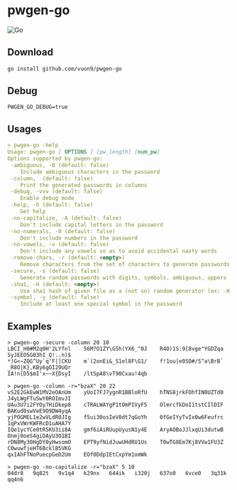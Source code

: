 # pwgen-go
![Go](https://github.com/vuon9/pwgen-go/workflows/Go/badge.svg)

## Download

```bash
go install github.com/vuon9/pwgen-go
```

## Debug

```PWGEN_GO_DEBUG=true```

## Usages

```md
> pwgen-go -help
Usage: pwgen-go [ OPTIONS ] [pw_length] [num_pw]
Options supported by pwgen-go:
 -ambiguous, -B (default: false)
    Include ambiguous characters in the password
 -column,  (default: false)
    Print the generated passwords in columns
 -debug, -vvv (default: false)
    Enable debug mode
 -help, -h (default: false)
    Get help
 -no-capitalize, -A (default: false)
    Don't include capital letters in the password
 -no-numerals, -0 (default: false)
    Don't include numbers in the password
 -no-vowels, -v (default: false)
    Don't include any vowels so as to avoid accidental nasty words
 -remove-chars, -r (default: <empty>)
    Remove characters from the set of characters to generate passwords (ex: -r <chars> or --remove-chars=<chars>)
 -secure, -s (default: false)
    Generate random passwords with digits, symbols, ambiguous, uppers
 -sha1, -H (default: <empty>)
    Use sha1 hash of given file as a (not so) random generator (ex: -H or -sha1=path/to/file[#seed])
 -symbol, -y (default: false)
    Include at least one special symbol in the password
```

## Examples

```
> pwgen-go -secure -column 20 10
LBCI_H0#M2q0H'2LYfnl    56M?O1ZY\G5h(YX6_^0J    R4O)1S:9[8vge"YGDZqa    SyJEEO5G03hI_Q!..n)$
*)G<~ZQG^Uy`q'F|]CKU    m`(2onEi&_S1el8F\G1/    f!1ou|e0SO#/S^a\BrB`    _R8O|K},KBy6gOI29UQr
IA!n[D5$mI'x~~X{DsyI    /ltSpA8\vT90Cxau!4qb
```

```
> pwgen-go -column -r="bzaX" 20 22
vS2E2GkEwW1MV2eOAnUm    yUoI7FJ7ygnR1BBloRfU    hTNS8jrkFOhfIN0UZTd0    J4yLWgFTuSwY0ROImvJI
UAu3U7i2FYOy7HiDkep8    cTRALWAYgP1tOmPIVyF5    OlmrcfkDoI1tstCIlDIF    BAKud0swVeE9O9DW4yqA
yjPOGMEL1e2wVLdR0JIg    f5ui30osIeV0dt7qGoYh    0fGeIYyTvIx0w6Feufrc    1qPxVWrKWFRcD1uAHA7Y
IQe1ycYCe0tR5KU3ii8A    gmf6iAiRUupUyusN1y4E    AryAOBoJJlxqUi3dutwB    Onmj0oeS4giDAyU3O1BI
rDN8My30HgDY0yHwsomO    EPT9yfNidJuwUHdRU1Us    T0wTG8Em7Kj8VVw1FU3Z    C0wuwfjeHT6BcklB5VKG
qxIAhFTNoPuecpGeD2Um    EOf0DdpIEtCxpYm1omWk
```

```
> pwgen-go -no-capitalize -r="bzaX" 5 10
04dr8   9q82t   9v1q4   k29nx   644ik   i320j   637o0   6vce0   3q31k   qq4n6
```